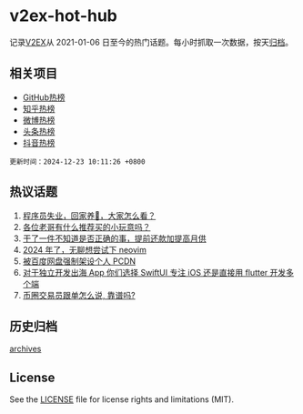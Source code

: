 # v2ex-hot-hub

 记录[V2EX](https://www.v2ex.com/)从 2021-01-06 日至今的热门话题。每小时抓取一次数据，按天[归档](archives)。
 
 ## 相关项目

- [GitHub热榜](https://github.com/it985/github-hot-hub)
- [知乎热榜](https://github.com/it985/zhihu-hot-hub)
- [微博热榜](https://github.com/it985/weibo-hot-hub)
- [头条热榜](https://github.com/it985/toutiao-hot-hub)
- [抖音热榜](https://github.com/it985/douyin-hot-hub)


 `更新时间：2024-12-23 10:11:26 +0800`

## 热议话题

1. [程序员失业，回家养🐏，大家怎么看？](https://www.v2ex.com/t/1099431)
1. [各位老哥有什么推荐买的小玩意吗？](https://www.v2ex.com/t/1099380)
1. [干了一件不知道是否正确的事，提前还款加提高月供](https://www.v2ex.com/t/1099495)
1. [2024 年了，无聊想尝试下 neovim](https://www.v2ex.com/t/1099388)
1. [被百度网盘强制架设个人 PCDN](https://www.v2ex.com/t/1099445)
1. [对于独立开发出海 App 你们选择 SwiftUI 专注 iOS 还是直接用 flutter 开发多个端](https://www.v2ex.com/t/1099362)
1. [币圈交易员跟单怎么说, 靠谱吗?](https://www.v2ex.com/t/1099408)

## 历史归档

[archives](archives)

## License

See the [LICENSE](LICENSE) file for license rights and limitations (MIT).
